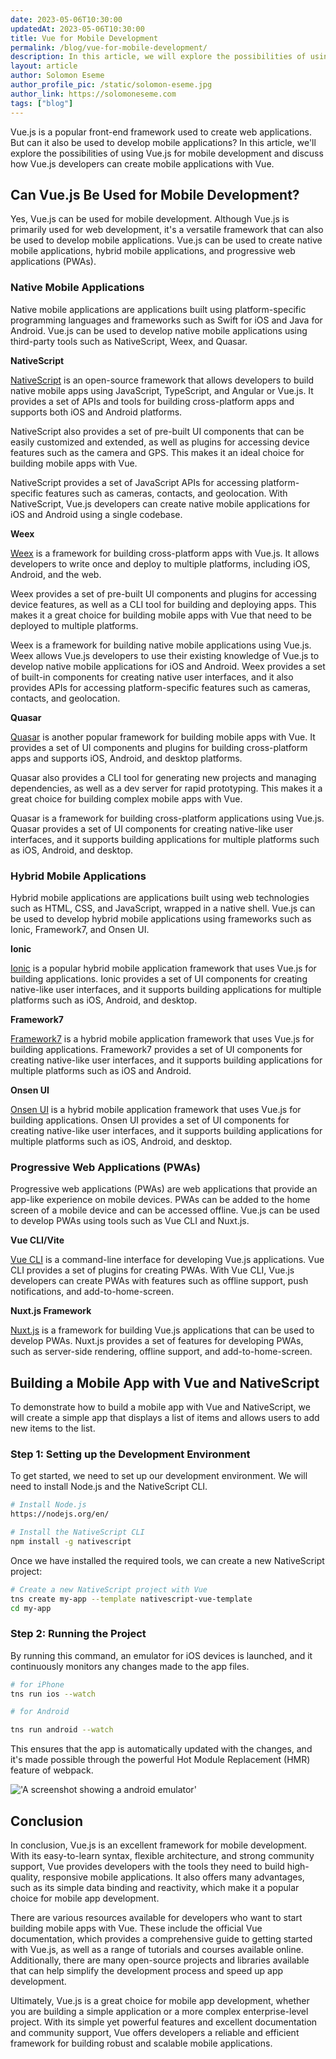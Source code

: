 ```yaml
---
date: 2023-05-06T10:30:00
updatedAt: 2023-05-06T10:30:00
title: Vue for Mobile Development
permalink: /blog/vue-for-mobile-development/
description: In this article, we will explore the possibilities of using Vue.js for mobile development and discuss how Vue.js developers can create mobile applications with Vue.
layout: article
author: Solomon Eseme
author_profile_pic: /static/solomon-eseme.jpg
author_link: https://solomoneseme.com
tags: ["blog"]
---
```


Vue.js is a popular front-end framework used to create web applications. But can it also be used to develop mobile applications? In this article, we'll explore the possibilities of using Vue.js for mobile development and discuss how Vue.js developers can create mobile applications with Vue.

## **Can Vue.js Be Used for Mobile Development?**

Yes, Vue.js can be used for mobile development. Although Vue.js is primarily used for web development, it's a versatile framework that can also be used to develop mobile applications. Vue.js can be used to create native mobile applications, hybrid mobile applications, and progressive web applications (PWAs).

### **Native Mobile Applications**

Native mobile applications are applications built using platform-specific programming languages and frameworks such as Swift for iOS and Java for Android. Vue.js can be used to develop native mobile applications using third-party tools such as NativeScript, Weex, and Quasar.

**NativeScript**

[NativeScript](https://nativescript-vue.org/en/docs/introduction/) is an open-source framework that allows developers to build native mobile apps using JavaScript, TypeScript, and Angular or Vue.js. It provides a set of APIs and tools for building cross-platform apps and supports both iOS and Android platforms.

NativeScript also provides a set of pre-built UI components that can be easily customized and extended, as well as plugins for accessing device features such as the camera and GPS. This makes it an ideal choice for building mobile apps with Vue.

NativeScript provides a set of JavaScript APIs for accessing platform-specific features such as cameras, contacts, and geolocation. With NativeScript, Vue.js developers can create native mobile applications for iOS and Android using a single codebase.

**Weex**

[Weex](https://weexapp.com/) is a framework for building cross-platform apps with Vue.js. It allows developers to write once and deploy to multiple platforms, including iOS, Android, and the web.

Weex provides a set of pre-built UI components and plugins for accessing device features, as well as a CLI tool for building and deploying apps. This makes it a great choice for building mobile apps with Vue that need to be deployed to multiple platforms.

Weex is a framework for building native mobile applications using Vue.js. Weex allows Vue.js developers to use their existing knowledge of Vue.js to develop native mobile applications for iOS and Android. Weex provides a set of built-in components for creating native user interfaces, and it also provides APIs for accessing platform-specific features such as cameras, contacts, and geolocation.

**Quasar**

[Quasar](https://quasar.dev/quasar-cli-vite/developing-mobile-apps/) is another popular framework for building mobile apps with Vue. It provides a set of UI components and plugins for building cross-platform apps and supports iOS, Android, and desktop platforms.

Quasar also provides a CLI tool for generating new projects and managing dependencies, as well as a dev server for rapid prototyping. This makes it a great choice for building complex mobile apps with Vue.

Quasar is a framework for building cross-platform applications using Vue.js. Quasar provides a set of UI components for creating native-like user interfaces, and it supports building applications for multiple platforms such as iOS, Android, and desktop.

### **Hybrid Mobile Applications**

Hybrid mobile applications are applications built using web technologies such as HTML, CSS, and JavaScript, wrapped in a native shell. Vue.js can be used to develop hybrid mobile applications using frameworks such as Ionic, Framework7, and Onsen UI.

**Ionic**

[Ionic](https://ionicframework.com/docs/vue/overview) is a popular hybrid mobile application framework that uses Vue.js for building applications. Ionic provides a set of UI components for creating native-like user interfaces, and it supports building applications for multiple platforms such as iOS, Android, and desktop.

**Framework7**

[Framework7](https://framework7.io/vue/introduction) is a hybrid mobile application framework that uses Vue.js for building applications. Framework7 provides a set of UI components for creating native-like user interfaces, and it supports building applications for multiple platforms such as iOS and Android.

**Onsen UI**

[Onsen UI](https://onsen.io/vue/) is a hybrid mobile application framework that uses Vue.js for building applications. Onsen UI provides a set of UI components for creating native-like user interfaces, and it supports building applications for multiple platforms such as iOS, Android, and desktop.

### **Progressive Web Applications (PWAs)**

Progressive web applications (PWAs) are web applications that provide an app-like experience on mobile devices. PWAs can be added to the home screen of a mobile device and can be accessed offline. Vue.js can be used to develop PWAs using tools such as Vue CLI and Nuxt.js.

**Vue CLI/Vite**

[Vue CLI](https://cli.vuejs.org/) is a command-line interface for developing Vue.js applications. Vue CLI provides a set of plugins for creating PWAs. With Vue CLI, Vue.js developers can create PWAs with features such as offline support, push notifications, and add-to-home-screen.

**Nuxt.js Framework**

[Nuxt.js](https://nuxtjs.org/) is a framework for building Vue.js applications that can be used to develop PWAs. Nuxt.js provides a set of features for developing PWAs, such as server-side rendering, offline support, and add-to-home-screen.

## **Building a Mobile App with Vue and NativeScript**

To demonstrate how to build a mobile app with Vue and NativeScript, we will create a simple app that displays a list of items and allows users to add new items to the list.

### **Step 1: Setting up the Development Environment**

To get started, we need to set up our development environment. We will need to install Node.js and the NativeScript CLI.

```bash
# Install Node.js
https://nodejs.org/en/

# Install the NativeScript CLI
npm install -g nativescript
```

Once we have installed the required tools, we can create a new NativeScript project:

```bash
# Create a new NativeScript project with Vue
tns create my-app --template nativescript-vue-template
cd my-app
```

### **Step 2: Running the Project**

By running this command, an emulator for iOS devices is launched, and it continuously monitors any changes made to the app files.

```bash
# for iPhone
tns run ios --watch

# for Android

tns run android --watch
```

This ensures that the app is automatically updated with the changes, and it's made possible through the powerful Hot Module Replacement (HMR) feature of webpack.

!['A screenshot showing a android emulator'](/androidemulator.avif)

## Conclusion

In conclusion, Vue.js is an excellent framework for mobile development. With its easy-to-learn syntax, flexible architecture, and strong community support, Vue provides developers with the tools they need to build high-quality, responsive mobile applications. It also offers many advantages, such as its simple data binding and reactivity, which make it a popular choice for mobile app development.

There are various resources available for developers who want to start building mobile apps with Vue. These include the official Vue documentation, which provides a comprehensive guide to getting started with Vue.js, as well as a range of tutorials and courses available online. Additionally, there are many open-source projects and libraries available that can help simplify the development process and speed up app development.

Ultimately, Vue.js is a great choice for mobile app development, whether you are building a simple application or a more complex enterprise-level project. With its simple yet powerful features and excellent documentation and community support, Vue offers developers a reliable and efficient framework for building robust and scalable mobile applications.
